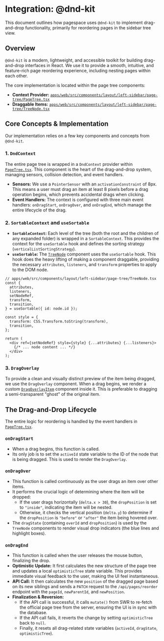 # Integration: @dnd-kit

This document outlines how pagespace uses `@dnd-kit` to implement drag-and-drop functionality, primarily for reordering pages in the sidebar tree view.

## Overview

`@dnd-kit` is a modern, lightweight, and accessible toolkit for building drag-and-drop interfaces in React. We use it to provide a smooth, intuitive, and feature-rich page reordering experience, including nesting pages within each other.

The core implementation is located within the page tree components:
-   **Context Provider:** [`apps/web/src/components/layout/left-sidebar/page-tree/PageTree.tsx`](apps/web/src/components/layout/left-sidebar/page-tree/PageTree.tsx:1)
-   **Draggable Items:** [`apps/web/src/components/layout/left-sidebar/page-tree/TreeNode.tsx`](apps/web/src/components/layout/left-sidebar/page-tree/TreeNode.tsx:1)

## Core Concepts & Implementation

Our implementation relies on a few key components and concepts from `@dnd-kit`.

### 1. `DndContext`

The entire page tree is wrapped in a `DndContext` provider within [`PageTree.tsx`](apps/web/src/components/layout/left-sidebar/page-tree/PageTree.tsx:1). This component is the heart of the drag-and-drop system, managing sensors, collision detection, and event handlers.

-   **Sensors:** We use a `PointerSensor` with an `activationConstraint` of 8px. This means a user must drag an item at least 8 pixels before a drag operation begins, which prevents accidental drags when clicking.
-   **Event Handlers:** The context is configured with three main event handlers: `onDragStart`, `onDragOver`, and `onDragEnd`, which manage the entire lifecycle of the drag.

### 2. `SortableContext` and `useSortable`

-   **`SortableContext`:** Each level of the tree (both the root and the children of any expanded folder) is wrapped in a `SortableContext`. This provides the context for the `useSortable` hook and defines the sorting strategy (`verticalListSortingStrategy`).
-   **`useSortable`:** The [`TreeNode`](apps/web/src/components/layout/left-sidebar/page-tree/TreeNode.tsx:1) component uses the `useSortable` hook. This hook does the heavy lifting of making a component draggable, providing the necessary `attributes`, `listeners`, and `transform` properties to apply to the DOM node.

```tsx
// apps/web/src/components/layout/left-sidebar/page-tree/TreeNode.tsx
const {
  attributes,
  listeners,
  setNodeRef,
  transform,
  transition,
} = useSortable({ id: node.id });

const style = {
  transform: CSS.Transform.toString(transform),
  transition,
};

return (
  <div ref={setNodeRef} style={style} {...attributes} {...listeners}>
    {/* ... node content ... */}
  </div>
);
```

### 3. `DragOverlay`

To provide a clean and visually distinct preview of the item being dragged, we use the `DragOverlay` component. When a drag begins, we render a custom [`DragOverlayItem`](apps/web/src/components/layout/left-sidebar/page-tree/DragOverlayItem.tsx:1) component inside it. This is preferable to dragging a semi-transparent "ghost" of the original item.

## The Drag-and-Drop Lifecycle

The entire logic for reordering is handled by the event handlers in [`PageTree.tsx`](apps/web/src/components/layout/left-sidebar/page-tree/PageTree.tsx:1).

### `onDragStart`

-   When a drag begins, this function is called.
-   Its only job is to set the `activeId` state variable to the ID of the node that is being dragged. This is used to render the `DragOverlay`.

### `onDragOver`

-   This function is called continuously as the user drags an item over other items.
-   It performs the crucial logic of determining where the item will be dropped:
    -   If the user drags horizontally (`delta.x > 30`), the `dropPosition` is set to `"inside"`, indicating the item will be nested.
    -   Otherwise, it checks the vertical position (`delta.y`) to determine if the `dropPosition` is `"before"` or `"after"` the item being hovered over.
-   The `dragState` (containing `overId` and `dropPosition`) is used by the `TreeNode` components to render visual drop indicators (the blue lines and highlight boxes).

### `onDragEnd`

-   This function is called when the user releases the mouse button, finalizing the drop.
-   **Optimistic Update:** It first calculates the new structure of the page tree and updates a local `optimisticTree` state variable. This provides immediate visual feedback to the user, making the UI feel instantaneous.
-   **API Call:** It then calculates the new `position` of the dragged page based on its new siblings and sends a `PATCH` request to the `/api/pages/reorder` endpoint with the `pageId`, `newParentId`, and `newPosition`.
-   **Finalization & Reversion:**
    -   If the API call is successful, it calls `mutate()` from SWR to re-fetch the official page tree from the server, ensuring the UI is in sync with the database.
    -   If the API call fails, it reverts the change by setting `optimisticTree` back to `null`.
    -   Finally, it resets all drag-related state variables (`activeId`, `dragState`, `optimisticTree`).